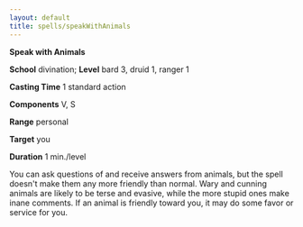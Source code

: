 ```yaml
---
layout: default
title: spells/speakWithAnimals
---
```

 **Speak with Animals**

**School** divination; **Level** bard 3, druid 1, ranger 1

**Casting Time** 1 standard action

**Components** V, S

**Range** personal

**Target** you

**Duration** 1 min./level

You can ask questions of and receive answers from animals, but the spell doesn't make them any more friendly than normal. Wary and cunning animals are likely to be terse and evasive, while the more stupid ones make inane comments. If an animal is friendly toward you, it may do some favor or service for you.

